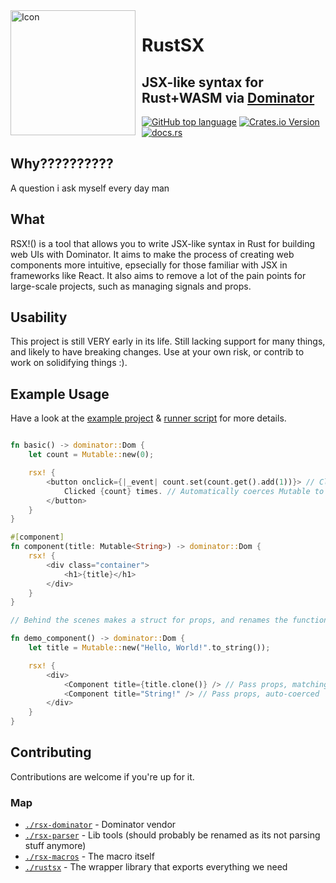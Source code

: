 <img width="200" height="200" align="left" style="float: left; margin: 0 10px 0 0;" alt="Icon" src="https://github.com/tascord/rsx/blob/main/icon.svg?raw=true"> 

# RustSX
## JSX-like syntax for Rust+WASM via [Dominator](https://github.com/Pauan/rust-dominator)

[![GitHub top language](https://img.shields.io/github/languages/top/tascord/rsx?color=0072CE&style=for-the-badge)](#)
[![Crates.io Version](https://img.shields.io/crates/v/rustsx?style=for-the-badge)](https://crates.io/crates/rustsx)
[![docs.rs](https://img.shields.io/docsrs/rustsx?style=for-the-badge)](https://docs.rs/rustsx)

## Why??????????
A question i ask myself every day man

## What
RSX!() is a tool that allows you to write JSX-like syntax in Rust for building web UIs with Dominator. It aims to make the process of creating web components more intuitive, epsecially for those familiar with JSX in frameworks like React. It also aims to remove a lot of the pain points for large-scale projects, such as managing signals and props.

## Usability
This project is still VERY early in its life. Still lacking support for many things, and likely to have breaking changes. Use at your own risk, or contrib to work on solidifying things :).

## Example Usage
Have a look at the [example project](./_example/) & [runner script](./example.sh) for more details.
```rust

fn basic() -> dominator::Dom {
    let count = Mutable::new(0);

    rsx! {
        <button onclick={|_event| count.set(count.get().add(1))}> // Clones as needed
            Clicked {count} times. // Automatically coerces Mutable to signal
        </button>
    }
}

#[component]
fn component(title: Mutable<String>) -> dominator::Dom {
    rsx! {
        <div class="container">
            <h1>{title}</h1>
        </div>
    }
}

// Behind the scenes makes a struct for props, and renames the function to be coherent with JSX-like casing

fn demo_component() -> dominator::Dom {
    let title = Mutable::new("Hello, World!".to_string());

    rsx! {
        <div>
            <Component title={title.clone()} /> // Pass props, matching type
            <Component title="String!" /> // Pass props, auto-coerced
        </div>
    }
}

```

## Contributing
Contributions are welcome if you're up for it.
### Map
- [`./rsx-dominator`](./rsx-dominator) - Dominator vendor
- [`./rsx-parser`](./rsx-parser) - Lib tools (should probably be renamed as its not parsing stuff anymore)
- [`./rsx-macros`](./rsx-macros) - The macro itself
- [`./rustsx`](./rustsx) - The wrapper library that exports everything we need 